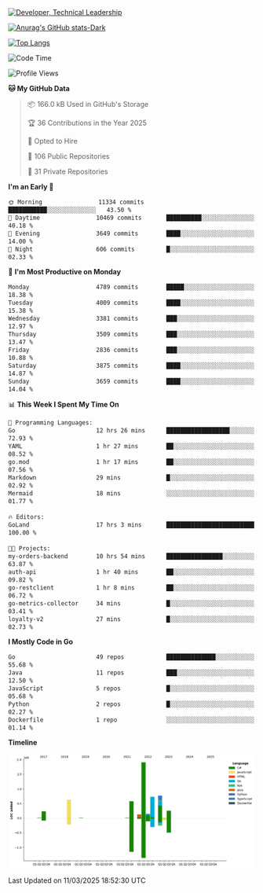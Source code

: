<div>
  <a href="https://www.linkedin.com/in/arielpineiro/" target="_blank" rel="nofollow noopener noreferrer">
    <img src="https://img.shields.io/badge/-LinkedIn-%230077B5?style=for-the-badge&logo=linkedin&logoColor=white" alt="Developer, Technical Leadership" title="Ariel Piñeiro">
  </a>
</div>

[![Anurag's GitHub stats-Dark](https://github-readme-stats.vercel.app/api?username=arielsrv&show_icons=true&theme=dark#gh-dark-mode-only)](https://github.com/anuraghazra/github-readme-stats#gh-dark-mode-only)

[![Top Langs](https://github-readme-stats.vercel.app/api/top-langs/?username=arielsrv&layout=compact&langs_count=10&theme=dark#gh-dark-mode-only)](https://github.com/anuraghazra/github-readme-stats&theme=dark#gh-dark-mode-only)

<!--START_SECTION:waka-->
![Code Time](http://img.shields.io/badge/Code%20Time-1%2C152%20hrs%206%20mins-blue)

![Profile Views](http://img.shields.io/badge/Profile%20Views-0-blue)

**🐱 My GitHub Data** 

> 📦 166.0 kB Used in GitHub's Storage 
 > 
> 🏆 36 Contributions in the Year 2025
 > 
> 💼 Opted to Hire
 > 
> 📜 106 Public Repositories 
 > 
> 🔑 31 Private Repositories 
 > 
**I'm an Early 🐤** 

```text
🌞 Morning                11334 commits       ███████████░░░░░░░░░░░░░░   43.50 % 
🌆 Daytime                10469 commits       ██████████░░░░░░░░░░░░░░░   40.18 % 
🌃 Evening                3649 commits        ████░░░░░░░░░░░░░░░░░░░░░   14.00 % 
🌙 Night                  606 commits         █░░░░░░░░░░░░░░░░░░░░░░░░   02.33 % 
```
📅 **I'm Most Productive on Monday** 

```text
Monday                   4789 commits        █████░░░░░░░░░░░░░░░░░░░░   18.38 % 
Tuesday                  4009 commits        ████░░░░░░░░░░░░░░░░░░░░░   15.38 % 
Wednesday                3381 commits        ███░░░░░░░░░░░░░░░░░░░░░░   12.97 % 
Thursday                 3509 commits        ███░░░░░░░░░░░░░░░░░░░░░░   13.47 % 
Friday                   2836 commits        ███░░░░░░░░░░░░░░░░░░░░░░   10.88 % 
Saturday                 3875 commits        ████░░░░░░░░░░░░░░░░░░░░░   14.87 % 
Sunday                   3659 commits        ████░░░░░░░░░░░░░░░░░░░░░   14.04 % 
```


📊 **This Week I Spent My Time On** 

```text
💬 Programming Languages: 
Go                       12 hrs 26 mins      ██████████████████░░░░░░░   72.93 % 
YAML                     1 hr 27 mins        ██░░░░░░░░░░░░░░░░░░░░░░░   08.52 % 
go.mod                   1 hr 17 mins        ██░░░░░░░░░░░░░░░░░░░░░░░   07.56 % 
Markdown                 29 mins             █░░░░░░░░░░░░░░░░░░░░░░░░   02.92 % 
Mermaid                  18 mins             ░░░░░░░░░░░░░░░░░░░░░░░░░   01.77 % 

🔥 Editors: 
GoLand                   17 hrs 3 mins       █████████████████████████   100.00 % 

🐱‍💻 Projects: 
my-orders-backend        10 hrs 54 mins      ████████████████░░░░░░░░░   63.87 % 
auth-api                 1 hr 40 mins        ██░░░░░░░░░░░░░░░░░░░░░░░   09.82 % 
go-restclient            1 hr 8 mins         ██░░░░░░░░░░░░░░░░░░░░░░░   06.72 % 
go-metrics-collector     34 mins             █░░░░░░░░░░░░░░░░░░░░░░░░   03.41 % 
loyalty-v2               27 mins             █░░░░░░░░░░░░░░░░░░░░░░░░   02.73 % 
```

**I Mostly Code in Go** 

```text
Go                       49 repos            ██████████████░░░░░░░░░░░   55.68 % 
Java                     11 repos            ███░░░░░░░░░░░░░░░░░░░░░░   12.50 % 
JavaScript               5 repos             █░░░░░░░░░░░░░░░░░░░░░░░░   05.68 % 
Python                   2 repos             █░░░░░░░░░░░░░░░░░░░░░░░░   02.27 % 
Dockerfile               1 repo              ░░░░░░░░░░░░░░░░░░░░░░░░░   01.14 % 
```



**Timeline**

![Lines of Code chart](https://raw.githubusercontent.com/arielsrv/arielsrv/main/assets/bar_graph.png)


 Last Updated on 11/03/2025 18:52:30 UTC
<!--END_SECTION:waka-->
